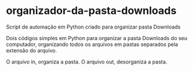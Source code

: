 # organizador-da-pasta-downloads
 Script de automação em Python criado para organizar pasta Downloads

Dois códigos simples em Python para organizar a pasta Downloads do seu computador, organizando todos os arquivos em pastas separados pela extensão do arquivo.

O arquivo in, organiza a pasta.
O arquivo out, desorganiza a pasta.
